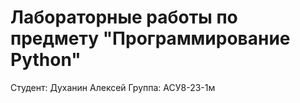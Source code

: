 # Лабораторные работы по предмету "Программирование Python"

Студент: Духанин Алексей
Группа: АСУ8-23-1м